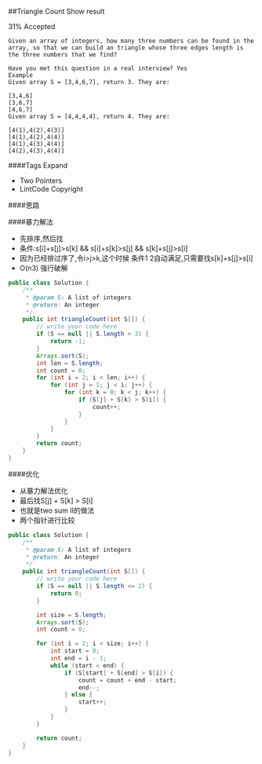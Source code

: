 ##Triangle Count Show result

31% Accepted

	Given an array of integers, how many three numbers can be found in the array, so that we can build an triangle whose three edges length is the three numbers that we find?

	Have you met this question in a real interview? Yes
	Example
	Given array S = [3,4,6,7], return 3. They are:

	[3,4,6]
	[3,6,7]
	[4,6,7]
	Given array S = [4,4,4,4], return 4. They are:

	[4(1),4(2),4(3)]
	[4(1),4(2),4(4)]
	[4(1),4(3),4(4)]
	[4(2),4(3),4(4)]
####Tags Expand
- Two Pointers
- LintCode Copyright

####思路

####暴力解法
- 先排序,然后找
- 条件:s[i]+s[j]>s[k] && s[i]+s[k]>s[j] && s[k]+s[j]>s[i]
- 因为已经排过序了,令i>j>k,这个时候 条件1 2自动满足,只需要找s[k]+s[j]>s[i]
- O(n3) 强行破解

```java
public class Solution {
    /**
     * @param S: A list of integers
     * @return: An integer
     */
    public int triangleCount(int S[]) {
        // write your code here
        if (S == null || S.length < 3) {
            return -1;
        }
        Arrays.sort(S);
        int len = S.length;
        int count = 0;
        for (int i = 2; i < len; i++) {
            for (int j = 1; j < i; j++) {
                for (int k = 0; k < j; k++) {
                    if (S[j] + S[k] > S[i]) {
                        count++;
                    }
                }
            }
        }
        return count;
    }
}
```
####优化
- 从暴力解法优化
- 最后找S[j] + S[k] > S[i]
- 也就是two sum II的做法
- 两个指针进行比较

```java
public class Solution {
    /**
     * @param S: A list of integers
     * @return: An integer
     */
    public int triangleCount(int S[]) {
        // write your code here
        if (S == null || S.length <= 2) {
            return 0;
        }

        int size = S.length;
        Arrays.sort(S);
        int count = 0;

        for (int i = 2; i < size; i++) {
            int start = 0;
            int end = i - 1;
            while (start < end) {
                if (S[start] + S[end] > S[i]) {
                    count = count + end - start;
                    end--;
                } else {
                    start++;
                }
            }
        }

        return count;
    }
}


```
